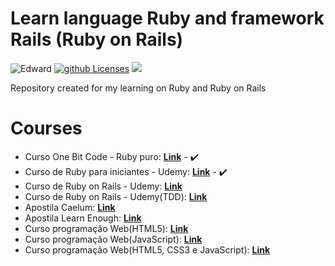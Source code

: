 # Learn language Ruby and framework Rails (Ruby on Rails)
![Edward](https://img.shields.io/badge/Courses-Edward-yellow.svg)  [![github Licenses][License-badge]][License] ![](https://img.shields.io/badge/Linguagem-Ruby-violet.svg)

Repository created for my learning on Ruby and Ruby on Rails
 
# Courses 
- Curso One Bit Code - Ruby puro: [**Link**](https://onebitcode.com/course/ruby-puro/) - :heavy_check_mark: 
- Curso de Ruby para iniciantes - Udemy: [**Link**](https://www.udemy.com/ruby-para-iniciantes/) - :heavy_check_mark: 
- Curso de Ruby on Rails - Udemy: [**Link**]( https://www.udemy.com/rubyonrails-5x/)
- Curso de Ruby on Rails - Udemy(TDD): [**Link**](https://www.udemy.com/rails-tdd/)
- Apostila Caelum: [**Link**](https://www.caelum.com.br/apostila-ruby-on-rails/)
- Apostila Learn Enough: [**Link**](https://www.learnenough.com/courses)
- Curso programação Web(HTML5): [**Link**](https://www.youtube.com/watch?v=epDCjksKMok&list=PLHz_AreHm4dlAnJ_jJtV29RFxnPHDuk9o)
- Curso programação Web(JavaScript): [**Link**](https://www.youtube.com/watch?v=Ptbk2af68e8&list=PLHz_AreHm4dlsK3Nr9GVvXCbpQyHQl1o1&index=4)
- Curso programação Web(HTML5, CSS3 e JavaScript): [**Link**](https://www.youtube.com/watch?v=EiZbhsVY2Dk&list=PLwgL9IEA0PxUjbhob9UMdpVq12sGrjgU6)


[License-badge]: https://img.shields.io/github/license/Edwardpg/learn-ruby.svg
[License]: https://opensource.org/licenses/MIT
 

